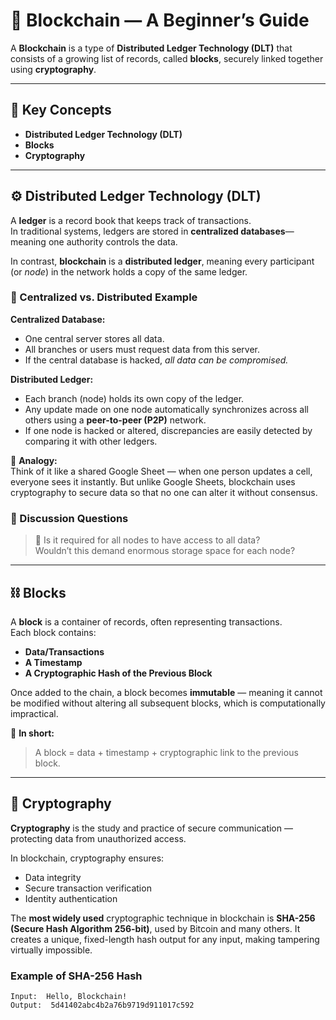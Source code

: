 # 🧱 Blockchain — A Beginner’s Guide

A **Blockchain** is a type of **Distributed Ledger Technology (DLT)** that consists of a growing list of records, called **blocks**, securely linked together using **cryptography**.

---

## 🧩 Key Concepts

- **Distributed Ledger Technology (DLT)**
- **Blocks**
- **Cryptography**

---

## ⚙️ Distributed Ledger Technology (DLT)

A **ledger** is a record book that keeps track of transactions.  
In traditional systems, ledgers are stored in **centralized databases**—meaning one authority controls the data.

In contrast, **blockchain** is a **distributed ledger**, meaning every participant (or *node*) in the network holds a copy of the same ledger.  

### 🔁 Centralized vs. Distributed Example

**Centralized Database:**
- One central server stores all data.
- All branches or users must request data from this server.
- If the central database is hacked, *all data can be compromised.*

**Distributed Ledger:**
- Each branch (node) holds its own copy of the ledger.
- Any update made on one node automatically synchronizes across all others using a **peer-to-peer (P2P)** network.
- If one node is hacked or altered, discrepancies are easily detected by comparing it with other ledgers.

🧠 **Analogy:**  
Think of it like a shared Google Sheet — when one person updates a cell, everyone sees it instantly. But unlike Google Sheets, blockchain uses cryptography to secure data so that no one can alter it without consensus.

### 💭 Discussion Questions

> 🧐 Is it required for all nodes to have access to all data?  
> Wouldn’t this demand enormous storage space for each node?

---

## ⛓️ Blocks

A **block** is a container of records, often representing transactions.  
Each block contains:
- **Data/Transactions**
- **A Timestamp**
- **A Cryptographic Hash of the Previous Block**

Once added to the chain, a block becomes **immutable** — meaning it cannot be modified without altering all subsequent blocks, which is computationally impractical.

🧩 **In short:**
> A block = data + timestamp + cryptographic link to the previous block.

---

## 🔐 Cryptography

**Cryptography** is the study and practice of secure communication — protecting data from unauthorized access.

In blockchain, cryptography ensures:
- Data integrity
- Secure transaction verification
- Identity authentication

The **most widely used** cryptographic technique in blockchain is **SHA-256 (Secure Hash Algorithm 256-bit)**, used by Bitcoin and many others. It creates a unique, fixed-length hash output for any input, making tampering virtually impossible.

### Example of SHA-256 Hash

```text
Input:  Hello, Blockchain!
Output:  5d41402abc4b2a76b9719d911017c592
